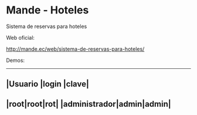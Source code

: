 # Mande - Hoteles
Sistema de reservas para hoteles



Web oficial: 

http://mande.ec/web/sistema-de-reservas-para-hoteles/

Demos:

----------------
|Usuario |login |clave|
----------------------
|root|root|rot|
|administrador|admin|admin|
----------------